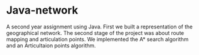 # Java-network
A second year assignment using Java. First we built a representation of the geographical network. 
The second stage of the project was about route mapping and articulation points. We implemented the A* search algorithm and an Articultaion points algorithm. 
